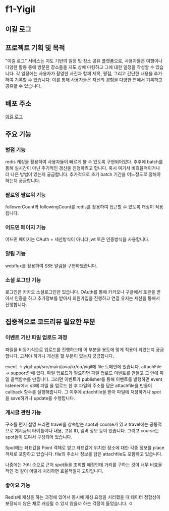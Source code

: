# f1-Yigil
 
##  이길 로그

## 프로젝트 기획 및 목적

"이길 로그" 서비스는 지도 기반의 일정 및 장소 공유 플랫폼으로, 사용자들은 여행이나 다양한 활동
중에 방문한 장소들을 지도 상에 마킹하고 그에 대한 일정을 작성할 수 있습니다. 각 일정에는 사용자가
촬영한 사진과 함께 제목, 평점, 그리고 간단한 내용을 추가하여 기록할 수 있습니다. 이를 통해 
사용자들은 자신의 경험을 다양한 면에서 기록하고 공유할 수 있습니다.

## 배포 주소
  
[이길 로그](https://yigil.co.kr) 

## 주요 기능 

### 별점 기능
redis 캐싱을 활용하여 사용자들이 빠르게 볼 수 있도록 구현되어있다. 추후에 batch를 통해 실시간이 아닌 
주기적인 갱신을 진행하려고 합니다. 혹시 여기서 비효율적이거나 더 나은 방법이 있는지 궁금합니다.
추가적으로 초기 batch 기간을 어느정도로 정해야 하는지 궁금합니다.

### 팔로잉 팔로워 기능
followerCount와 followingCount를 redis를 활용하여 접근할 수 있도록 캐싱이 적용됩니다.

### 어드민 페이지 기능
어드민 페이지는 OAuth + 세션방식이 아니라 jwt 토큰 인증방식을 사용합니다.

### 알림 기능
webflux를 활용하여 SSE 알림을 구현하였습니다.

### 소셜 로그인 기능
로그인은 카카오 소셜로그인만 있습니다.
OAuth를 통해 카카오나 구글에서 토큰을 받아서 인증을 하고 추가정보를 받아서 회원가입을 진행하고
연결 유지는 세션을 통해서 진행합니다.

## 집중적으로 코드리뷰 필요한 부분

### 이벤트 기반 파일 업로드 과정
파일을 비동기식으로 업로드를 진행하는데 이 부분을 용도에 맞게 적용이 되었는지 궁금합니다.
고쳐야 하거나 개선을 할 부분이 있는지 궁금합니다.

event -> yigil-api/src/main/java/kr/co/yigil에 file 도메인에 있습니다.
attachFile -> support안에 있다.
파일 업로드가 필요하면 파일 업로드 이벤트를 만들고 그 안에 파일 콜백함수를 만듭니다.
그러면 이벤트가 publisher를 통해 이벤트를 발행하면 event listener에서 s3에 파일
을 업로드 한 후 파일의 주소를 담은 attachfile을 만들어 callback 함수를 실행해줍니다.
그 이후에 attachfile을 받아 파일에 저장하거나 spot을 save하거나 update를 수행합니다.

### 게시글 관련 기능
구조를 먼저 설명 드리면 travel을 상속받는 spot과 course가 있고 travel에는 공통적으로 
게시글의 타이틀이나 내용, 고유 ID, 멤버 정보 등이 있습니다. 그리고 course는 spot들이 모여서 구성되어 있습니다.

Spot에는 좌표값을 Point 객체로 얻고 좌표값에 위치한 장소에 대한 각종 정보를 place 객체로 포함하고 있습니다.
file의 주소나 정보를 담은 attachfile도 포함하고 있습니다.

나중에는 거리 순으로 근처 spot들을 조회할 예정인데 거리를 구하는 것이 너무 비효율적인 것 같아 
어떻게 처리하면 효율적일지 고민입니다.

### 좋아요 기능
Redis에 캐싱을 하는 과정에 있어서 동시에 캐싱 요청을 처리했을 때 데이터 정합성이 보장되지 않은 채로
캐싱될 수 있지 않을까 하는 걱정이 들었습니다.
ㅇ
